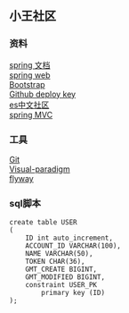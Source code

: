 ## 小王社区

### 资料
[spring 文档](https://spring.io/guides)   
[spring web](https://spring.io/guides/gs/serving-web-content/)  
[Bootstrap](https://v3.bootcss.com/getting-started/)    
[Github deploy key](https://developer.github.com/v3/guides/managing-deploy-keys/#deploy-keys)   
[es中文社区](https://elasticsearch.cn/explore)   
[spring MVC](https://docs.spring.io/spring/docs/5.0.3.RELEASE/spring-framework-reference/web.html#spring-web)
### 工具
[Git](https://git-scm.com/)   
[Visual-paradigm](https://www.visual-paradigm.com/cn/)  
[flyway](https://flywaydb.org/getstarted/firststeps/maven)
### sql脚本
```
create table USER
(
	ID int auto_increment,
	ACCOUNT_ID VARCHAR(100),
	NAME VARCHAR(50),
	TOKEN CHAR(36),
	GMT_CREATE BIGINT,
	GMT_MODIFIED BIGINT,
	constraint USER_PK
		primary key (ID)
);
```